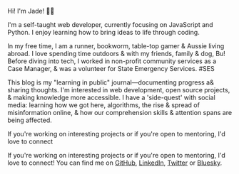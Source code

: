 Hi! I'm Jade! 👋🏻

I'm a self-taught web developer, currently focusing on JavaScript and Python. I enjoy learning how to bring ideas to life through coding.

In my free time, I am a runner, bookworm, table-top gamer & Aussie living abroad. I love spending time outdoors & with my friends, family & dog, Bu! Before diving into tech, I worked in non-profit community services as a Case Manager, & was a volunteer for State Emergency Services. #SES

This blog is my "learning in public" journal—documenting progress a& sharing thoughts. I'm interested in web development, open source projects, & making knowledge more accessible. I have a 'side-quest' with social media: learning how we got here, algorithms, the rise & spread of misinformation online, & how our comprehension skills & attention spans are being affected.

If you're working on interesting projects or if you're open to mentoring, I'd love to connect

If you're working on interesting projects or if you're open to mentoring, I'd love to connect! You can find me on [GitHub](https://github.com/jade0x), [LinkedIn](https://www.linkedin.com/in/jade-garafola/), [Twitter](https://x.com/_jade0x_) or [Bluesky](https://jade0x.bsky.social).
